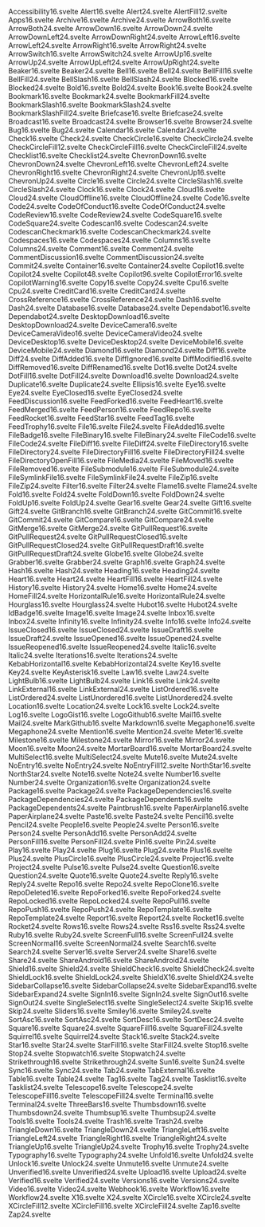 Accessibility16.svelte
Alert16.svelte
Alert24.svelte
AlertFill12.svelte
Apps16.svelte
Archive16.svelte
Archive24.svelte
ArrowBoth16.svelte
ArrowBoth24.svelte
ArrowDown16.svelte
ArrowDown24.svelte
ArrowDownLeft24.svelte
ArrowDownRight24.svelte
ArrowLeft16.svelte
ArrowLeft24.svelte
ArrowRight16.svelte
ArrowRight24.svelte
ArrowSwitch16.svelte
ArrowSwitch24.svelte
ArrowUp16.svelte
ArrowUp24.svelte
ArrowUpLeft24.svelte
ArrowUpRight24.svelte
Beaker16.svelte
Beaker24.svelte
Bell16.svelte
Bell24.svelte
BellFill16.svelte
BellFill24.svelte
BellSlash16.svelte
BellSlash24.svelte
Blocked16.svelte
Blocked24.svelte
Bold16.svelte
Bold24.svelte
Book16.svelte
Book24.svelte
Bookmark16.svelte
Bookmark24.svelte
BookmarkFill24.svelte
BookmarkSlash16.svelte
BookmarkSlash24.svelte
BookmarkSlashFill24.svelte
Briefcase16.svelte
Briefcase24.svelte
Broadcast16.svelte
Broadcast24.svelte
Browser16.svelte
Browser24.svelte
Bug16.svelte
Bug24.svelte
Calendar16.svelte
Calendar24.svelte
Check16.svelte
Check24.svelte
CheckCircle16.svelte
CheckCircle24.svelte
CheckCircleFill12.svelte
CheckCircleFill16.svelte
CheckCircleFill24.svelte
Checklist16.svelte
Checklist24.svelte
ChevronDown16.svelte
ChevronDown24.svelte
ChevronLeft16.svelte
ChevronLeft24.svelte
ChevronRight16.svelte
ChevronRight24.svelte
ChevronUp16.svelte
ChevronUp24.svelte
Circle16.svelte
Circle24.svelte
CircleSlash16.svelte
CircleSlash24.svelte
Clock16.svelte
Clock24.svelte
Cloud16.svelte
Cloud24.svelte
CloudOffline16.svelte
CloudOffline24.svelte
Code16.svelte
Code24.svelte
CodeOfConduct16.svelte
CodeOfConduct24.svelte
CodeReview16.svelte
CodeReview24.svelte
CodeSquare16.svelte
CodeSquare24.svelte
Codescan16.svelte
Codescan24.svelte
CodescanCheckmark16.svelte
CodescanCheckmark24.svelte
Codespaces16.svelte
Codespaces24.svelte
Columns16.svelte
Columns24.svelte
Comment16.svelte
Comment24.svelte
CommentDiscussion16.svelte
CommentDiscussion24.svelte
Commit24.svelte
Container16.svelte
Container24.svelte
Copilot16.svelte
Copilot24.svelte
Copilot48.svelte
Copilot96.svelte
CopilotError16.svelte
CopilotWarning16.svelte
Copy16.svelte
Copy24.svelte
Cpu16.svelte
Cpu24.svelte
CreditCard16.svelte
CreditCard24.svelte
CrossReference16.svelte
CrossReference24.svelte
Dash16.svelte
Dash24.svelte
Database16.svelte
Database24.svelte
Dependabot16.svelte
Dependabot24.svelte
DesktopDownload16.svelte
DesktopDownload24.svelte
DeviceCamera16.svelte
DeviceCameraVideo16.svelte
DeviceCameraVideo24.svelte
DeviceDesktop16.svelte
DeviceDesktop24.svelte
DeviceMobile16.svelte
DeviceMobile24.svelte
Diamond16.svelte
Diamond24.svelte
Diff16.svelte
Diff24.svelte
DiffAdded16.svelte
DiffIgnored16.svelte
DiffModified16.svelte
DiffRemoved16.svelte
DiffRenamed16.svelte
Dot16.svelte
Dot24.svelte
DotFill16.svelte
DotFill24.svelte
Download16.svelte
Download24.svelte
Duplicate16.svelte
Duplicate24.svelte
Ellipsis16.svelte
Eye16.svelte
Eye24.svelte
EyeClosed16.svelte
EyeClosed24.svelte
FeedDiscussion16.svelte
FeedForked16.svelte
FeedHeart16.svelte
FeedMerged16.svelte
FeedPerson16.svelte
FeedRepo16.svelte
FeedRocket16.svelte
FeedStar16.svelte
FeedTag16.svelte
FeedTrophy16.svelte
File16.svelte
File24.svelte
FileAdded16.svelte
FileBadge16.svelte
FileBinary16.svelte
FileBinary24.svelte
FileCode16.svelte
FileCode24.svelte
FileDiff16.svelte
FileDiff24.svelte
FileDirectory16.svelte
FileDirectory24.svelte
FileDirectoryFill16.svelte
FileDirectoryFill24.svelte
FileDirectoryOpenFill16.svelte
FileMedia24.svelte
FileMoved16.svelte
FileRemoved16.svelte
FileSubmodule16.svelte
FileSubmodule24.svelte
FileSymlinkFile16.svelte
FileSymlinkFile24.svelte
FileZip16.svelte
FileZip24.svelte
Filter16.svelte
Filter24.svelte
Flame16.svelte
Flame24.svelte
Fold16.svelte
Fold24.svelte
FoldDown16.svelte
FoldDown24.svelte
FoldUp16.svelte
FoldUp24.svelte
Gear16.svelte
Gear24.svelte
Gift16.svelte
Gift24.svelte
GitBranch16.svelte
GitBranch24.svelte
GitCommit16.svelte
GitCommit24.svelte
GitCompare16.svelte
GitCompare24.svelte
GitMerge16.svelte
GitMerge24.svelte
GitPullRequest16.svelte
GitPullRequest24.svelte
GitPullRequestClosed16.svelte
GitPullRequestClosed24.svelte
GitPullRequestDraft16.svelte
GitPullRequestDraft24.svelte
Globe16.svelte
Globe24.svelte
Grabber16.svelte
Grabber24.svelte
Graph16.svelte
Graph24.svelte
Hash16.svelte
Hash24.svelte
Heading16.svelte
Heading24.svelte
Heart16.svelte
Heart24.svelte
HeartFill16.svelte
HeartFill24.svelte
History16.svelte
History24.svelte
Home16.svelte
Home24.svelte
HomeFill24.svelte
HorizontalRule16.svelte
HorizontalRule24.svelte
Hourglass16.svelte
Hourglass24.svelte
Hubot16.svelte
Hubot24.svelte
IdBadge16.svelte
Image16.svelte
Image24.svelte
Inbox16.svelte
Inbox24.svelte
Infinity16.svelte
Infinity24.svelte
Info16.svelte
Info24.svelte
IssueClosed16.svelte
IssueClosed24.svelte
IssueDraft16.svelte
IssueDraft24.svelte
IssueOpened16.svelte
IssueOpened24.svelte
IssueReopened16.svelte
IssueReopened24.svelte
Italic16.svelte
Italic24.svelte
Iterations16.svelte
Iterations24.svelte
KebabHorizontal16.svelte
KebabHorizontal24.svelte
Key16.svelte
Key24.svelte
KeyAsterisk16.svelte
Law16.svelte
Law24.svelte
LightBulb16.svelte
LightBulb24.svelte
Link16.svelte
Link24.svelte
LinkExternal16.svelte
LinkExternal24.svelte
ListOrdered16.svelte
ListOrdered24.svelte
ListUnordered16.svelte
ListUnordered24.svelte
Location16.svelte
Location24.svelte
Lock16.svelte
Lock24.svelte
Log16.svelte
LogoGist16.svelte
LogoGithub16.svelte
Mail16.svelte
Mail24.svelte
MarkGithub16.svelte
Markdown16.svelte
Megaphone16.svelte
Megaphone24.svelte
Mention16.svelte
Mention24.svelte
Meter16.svelte
Milestone16.svelte
Milestone24.svelte
Mirror16.svelte
Mirror24.svelte
Moon16.svelte
Moon24.svelte
MortarBoard16.svelte
MortarBoard24.svelte
MultiSelect16.svelte
MultiSelect24.svelte
Mute16.svelte
Mute24.svelte
NoEntry16.svelte
NoEntry24.svelte
NoEntryFill12.svelte
NorthStar16.svelte
NorthStar24.svelte
Note16.svelte
Note24.svelte
Number16.svelte
Number24.svelte
Organization16.svelte
Organization24.svelte
Package16.svelte
Package24.svelte
PackageDependencies16.svelte
PackageDependencies24.svelte
PackageDependents16.svelte
PackageDependents24.svelte
Paintbrush16.svelte
PaperAirplane16.svelte
PaperAirplane24.svelte
Paste16.svelte
Paste24.svelte
Pencil16.svelte
Pencil24.svelte
People16.svelte
People24.svelte
Person16.svelte
Person24.svelte
PersonAdd16.svelte
PersonAdd24.svelte
PersonFill16.svelte
PersonFill24.svelte
Pin16.svelte
Pin24.svelte
Play16.svelte
Play24.svelte
Plug16.svelte
Plug24.svelte
Plus16.svelte
Plus24.svelte
PlusCircle16.svelte
PlusCircle24.svelte
Project16.svelte
Project24.svelte
Pulse16.svelte
Pulse24.svelte
Question16.svelte
Question24.svelte
Quote16.svelte
Quote24.svelte
Reply16.svelte
Reply24.svelte
Repo16.svelte
Repo24.svelte
RepoClone16.svelte
RepoDeleted16.svelte
RepoForked16.svelte
RepoForked24.svelte
RepoLocked16.svelte
RepoLocked24.svelte
RepoPull16.svelte
RepoPush16.svelte
RepoPush24.svelte
RepoTemplate16.svelte
RepoTemplate24.svelte
Report16.svelte
Report24.svelte
Rocket16.svelte
Rocket24.svelte
Rows16.svelte
Rows24.svelte
Rss16.svelte
Rss24.svelte
Ruby16.svelte
Ruby24.svelte
ScreenFull16.svelte
ScreenFull24.svelte
ScreenNormal16.svelte
ScreenNormal24.svelte
Search16.svelte
Search24.svelte
Server16.svelte
Server24.svelte
Share16.svelte
Share24.svelte
ShareAndroid16.svelte
ShareAndroid24.svelte
Shield16.svelte
Shield24.svelte
ShieldCheck16.svelte
ShieldCheck24.svelte
ShieldLock16.svelte
ShieldLock24.svelte
ShieldX16.svelte
ShieldX24.svelte
SidebarCollapse16.svelte
SidebarCollapse24.svelte
SidebarExpand16.svelte
SidebarExpand24.svelte
SignIn16.svelte
SignIn24.svelte
SignOut16.svelte
SignOut24.svelte
SingleSelect16.svelte
SingleSelect24.svelte
Skip16.svelte
Skip24.svelte
Sliders16.svelte
Smiley16.svelte
Smiley24.svelte
SortAsc16.svelte
SortAsc24.svelte
SortDesc16.svelte
SortDesc24.svelte
Square16.svelte
Square24.svelte
SquareFill16.svelte
SquareFill24.svelte
Squirrel16.svelte
Squirrel24.svelte
Stack16.svelte
Stack24.svelte
Star16.svelte
Star24.svelte
StarFill16.svelte
StarFill24.svelte
Stop16.svelte
Stop24.svelte
Stopwatch16.svelte
Stopwatch24.svelte
Strikethrough16.svelte
Strikethrough24.svelte
Sun16.svelte
Sun24.svelte
Sync16.svelte
Sync24.svelte
Tab24.svelte
TabExternal16.svelte
Table16.svelte
Table24.svelte
Tag16.svelte
Tag24.svelte
Tasklist16.svelte
Tasklist24.svelte
Telescope16.svelte
Telescope24.svelte
TelescopeFill16.svelte
TelescopeFill24.svelte
Terminal16.svelte
Terminal24.svelte
ThreeBars16.svelte
Thumbsdown16.svelte
Thumbsdown24.svelte
Thumbsup16.svelte
Thumbsup24.svelte
Tools16.svelte
Tools24.svelte
Trash16.svelte
Trash24.svelte
TriangleDown16.svelte
TriangleDown24.svelte
TriangleLeft16.svelte
TriangleLeft24.svelte
TriangleRight16.svelte
TriangleRight24.svelte
TriangleUp16.svelte
TriangleUp24.svelte
Trophy16.svelte
Trophy24.svelte
Typography16.svelte
Typography24.svelte
Unfold16.svelte
Unfold24.svelte
Unlock16.svelte
Unlock24.svelte
Unmute16.svelte
Unmute24.svelte
Unverified16.svelte
Unverified24.svelte
Upload16.svelte
Upload24.svelte
Verified16.svelte
Verified24.svelte
Versions16.svelte
Versions24.svelte
Video16.svelte
Video24.svelte
Webhook16.svelte
Workflow16.svelte
Workflow24.svelte
X16.svelte
X24.svelte
XCircle16.svelte
XCircle24.svelte
XCircleFill12.svelte
XCircleFill16.svelte
XCircleFill24.svelte
Zap16.svelte
Zap24.svelte
